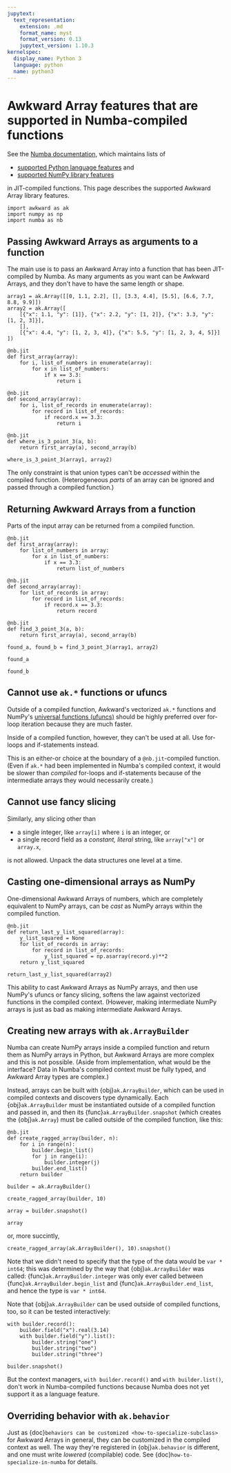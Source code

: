 ```yaml
---
jupytext:
  text_representation:
    extension: .md
    format_name: myst
    format_version: 0.13
    jupytext_version: 1.10.3
kernelspec:
  display_name: Python 3
  language: python
  name: python3
---
```


Awkward Array features that are supported in Numba-compiled functions
=====================================================================

See the [Numba documentation](https://numba.readthedocs.io/), which maintains lists of

* [supported Python language features](https://numba.pydata.org/numba-doc/dev/reference/pysupported.html) and
* [supported NumPy library features](https://numba.readthedocs.io/en/stable/reference/numpysupported.html)

in JIT-compiled functions. This page describes the supported Awkward Array library features.

```{code-cell} ipython3
import awkward as ak
import numpy as np
import numba as nb
```

## Passing Awkward Arrays as arguments to a function

The main use is to pass an Awkward Array into a function that has been JIT-compiled by Numba. As many arguments as you want can be Awkward Arrays, and they don't have to have the same length or shape.

```{code-cell} ipython3
array1 = ak.Array([[0, 1.1, 2.2], [], [3.3, 4.4], [5.5], [6.6, 7.7, 8.8, 9.9]])
array2 = ak.Array([
    [{"x": 1.1, "y": [1]}, {"x": 2.2, "y": [1, 2]}, {"x": 3.3, "y": [1, 2, 3]}],
    [],
    [{"x": 4.4, "y": [1, 2, 3, 4]}, {"x": 5.5, "y": [1, 2, 3, 4, 5]}]
])
```

```{code-cell} ipython3
@nb.jit
def first_array(array):
    for i, list_of_numbers in enumerate(array):
        for x in list_of_numbers:
            if x == 3.3:
                return i

@nb.jit
def second_array(array):
    for i, list_of_records in enumerate(array):
        for record in list_of_records:
            if record.x == 3.3:
                return i

@nb.jit
def where_is_3_point_3(a, b):
    return first_array(a), second_array(b)
```

```{code-cell} ipython3
where_is_3_point_3(array1, array2)
```

The only constraint is that union types can't be _accessed_ within the compiled function. (Heterogeneous _parts_ of an array can be ignored and passed through a compiled function.)

## Returning Awkward Arrays from a function

Parts of the input array can be returned from a compiled function.

```{code-cell} ipython3
@nb.jit
def first_array(array):
    for list_of_numbers in array:
        for x in list_of_numbers:
            if x == 3.3:
                return list_of_numbers

@nb.jit
def second_array(array):
    for list_of_records in array:
        for record in list_of_records:
            if record.x == 3.3:
                return record

@nb.jit
def find_3_point_3(a, b):
    return first_array(a), second_array(b)
```

```{code-cell} ipython3
found_a, found_b = find_3_point_3(array1, array2)
```

```{code-cell} ipython3
found_a
```

```{code-cell} ipython3
found_b
```

## Cannot use `ak.*` functions or ufuncs

Outside of a compiled function, Awkward's vectorized `ak.*` functions and NumPy's [universal functions (ufuncs)](https://numpy.org/doc/stable/reference/ufuncs.html) should be highly preferred over for-loop iteration because they are much faster.

Inside of a compiled function, however, they can't be used at all. Use for-loops and if-statements instead.

This is an either-or choice at the boundary of a `@nb.jit`-compiled function. (Even if `ak.*` had been implemented in Numba's compiled context, it would be slower than _compiled_ for-loops and if-statements because of the intermediate arrays they would necessarily create.)

## Cannot use fancy slicing

Similarly, any slicing other than

* a single integer, like `array[i]` where `i` is an integer, or
* a single record field as a _constant, literal_ string, like `array["x"]` or `array.x`,

is not allowed. Unpack the data structures one level at a time.

## Casting one-dimensional arrays as NumPy

One-dimensional Awkward Arrays of numbers, which are completely equivalent to NumPy arrays, can be _cast_ as NumPy arrays within the compiled function.

```{code-cell} ipython3
@nb.jit
def return_last_y_list_squared(array):
    y_list_squared = None
    for list_of_records in array:
        for record in list_of_records:
            y_list_squared = np.asarray(record.y)**2
    return y_list_squared
```

```{code-cell} ipython3
return_last_y_list_squared(array2)
```

This ability to cast Awkward Arrays as NumPy arrays, and then use NumPy's ufuncs or fancy slicing, softens the law against vectorized functions in the compiled context. (However, making intermediate NumPy arrays is just as bad as making intermediate Awkward Arrays.

## Creating new arrays with `ak.ArrayBuilder`

Numba can create NumPy arrays inside a compiled function and return them as NumPy arrays in Python, but Awkward Arrays are more complex and this is not possible. (Aside from implementation, what would be the interface? Data in Numba's compiled context must be fully typed, and Awkward Array types are complex.)

Instead, arrays can be built with {obj}`ak.ArrayBuilder`, which can be used in compiled contexts and discovers type dynamically. Each {obj}`ak.ArrayBuilder` must be instantiated outside of a compiled function and passed in, and then its {func}`ak.ArrayBuilder.snapshot` (which creates the {obj}`ak.Array`) must be called outside of the compiled function, like this:

```{code-cell} ipython3
@nb.jit
def create_ragged_array(builder, n):
    for i in range(n):
        builder.begin_list()
        for j in range(i):
            builder.integer(j)
        builder.end_list()
    return builder
```

```{code-cell} ipython3
builder = ak.ArrayBuilder()

create_ragged_array(builder, 10)

array = builder.snapshot()

array
```

or, more succintly,

```{code-cell} ipython3
create_ragged_array(ak.ArrayBuilder(), 10).snapshot()
```

Note that we didn't need to specify that the type of the data would be `var * int64`; this was determined by the way that {obj}`ak.ArrayBuilder` was called: {func}`ak.ArrayBuilder.integer` was only ever called between {func}`ak.ArrayBuilder.begin_list` and {func}`ak.ArrayBuilder.end_list`, and hence the type is `var * int64`.

Note that {obj}`ak.ArrayBuilder` can be used outside of compiled functions, too, so it can be tested interactively:

```{code-cell} ipython3
with builder.record():
    builder.field("x").real(3.14)
    with builder.field("y").list():
        builder.string("one")
        builder.string("two")
        builder.string("three")
```

```{code-cell} ipython3
builder.snapshot()
```

But the context managers, `with builder.record()` and `with builder.list()`, don't work in Numba-compiled functions because Numba does not yet support it as a language feature.

## Overriding behavior with `ak.behavior`

Just as {doc}`behaviors can be customized <how-to-specialize-subclass>` for Awkward Arrays in general, they can be customized in the compiled context as well. The way they're registered in {obj}`ak.behavior` is different, and one must write _lowered_ (compilable) code. See {doc}`how-to-specialize-in-numba` for details.
